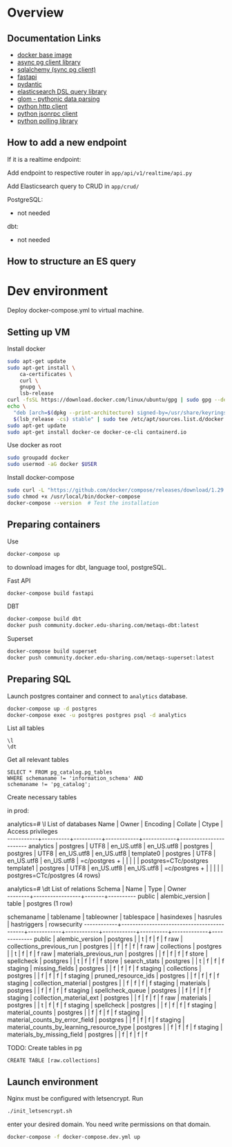 # Overview

## Documentation Links

- [docker base image](https://github.com/tiangolo/uvicorn-gunicorn-fastapi-docker)
- [async pg client library](https://magicstack.github.io/asyncpg/current/index.html)
- [sqlalchemy (sync pg client)](https://docs.sqlalchemy.org/en/14/tutorial/index.html)
- [fastapi](https://fastapi.tiangolo.com/tutorial/)
- [pydantic](https://pydantic-docs.helpmanual.io/)
- [elasticsearch DSL query library](https://elasticsearch-dsl.readthedocs.io/en/latest/index.html)
- [glom - pythonic data parsing](https://glom.readthedocs.io/en/latest/index.html)
- [python http client](https://www.python-httpx.org/quickstart/)
- [python jsonrpc client](https://www.jsonrpcclient.com/en/stable/index.html)
- [python polling library](https://polling2.readthedocs.io/en/latest/index.html)


## How to add a new endpoint

If it is a realtime endpoint:

Add endpoint to respective router in `app/api/v1/realtime/api.py`

Add Elasticsearch query to CRUD in `app/crud/`

PostgreSQL:
- not needed

dbt:
- not needed

## How to structure an ES query

# Dev environment

Deploy docker-compose.yml to virtual machine.

## Setting up VM

Install docker

```bash
sudo apt-get update
sudo apt-get install \
    ca-certificates \
    curl \
    gnupg \
    lsb-release
curl -fsSL https://download.docker.com/linux/ubuntu/gpg | sudo gpg --dearmor -o /usr/share/keyrings/docker-archive-keyring.gpg
echo \
  "deb [arch=$(dpkg --print-architecture) signed-by=/usr/share/keyrings/docker-archive-keyring.gpg] https://download.docker.com/linux/ubuntu \
  $(lsb_release -cs) stable" | sudo tee /etc/apt/sources.list.d/docker.list > /dev/null
sudo apt-get update
sudo apt-get install docker-ce docker-ce-cli containerd.io
```

Use docker as root

```bash
sudo groupadd docker
sudo usermod -aG docker $USER
```

Install docker-compose

```bash
sudo curl -L "https://github.com/docker/compose/releases/download/1.29.2/docker-compose-$(uname -s)-$(uname -m)" -o /usr/local/bin/docker-compose
sudo chmod +x /usr/local/bin/docker-compose
docker-compose --version  # Test the installation
```

## Preparing containers

Use 
```bash
docker-compose up
```

to download images for dbt, language tool, postgreSQL.

Fast API

```bash
docker-compose build fastapi
```

DBT

```bash
docker-compose build dbt
docker push community.docker.edu-sharing.com/metaqs-dbt:latest
```

Superset
```bash
docker-compose build superset
docker push community.docker.edu-sharing.com/metaqs-superset:latest
```

## Preparing SQL

Launch postgres container and connect to `analytics` database.

```bash
docker-compose up -d postgres
docker-compose exec -u postgres postgres psql -d analytics
```

List all tables

```postgresql
\l
\dt
```

Get all relevant tables
```postgresql
SELECT * FROM pg_catalog.pg_tables
WHERE schemaname != 'information_schema' AND
schemaname != 'pg_catalog';
```

Create necessary tables



in prod:

analytics=# \l
                                 List of databases
   Name    |  Owner   | Encoding |  Collate   |   Ctype    |   Access privileges   
-----------+----------+----------+------------+------------+-----------------------
 analytics | postgres | UTF8     | en_US.utf8 | en_US.utf8 | 
 postgres  | postgres | UTF8     | en_US.utf8 | en_US.utf8 | 
 template0 | postgres | UTF8     | en_US.utf8 | en_US.utf8 | =c/postgres          +
           |          |          |            |            | postgres=CTc/postgres
 template1 | postgres | UTF8     | en_US.utf8 | en_US.utf8 | =c/postgres          +
           |          |          |            |            | postgres=CTc/postgres
(4 rows)

analytics=# \dt
              List of relations
 Schema |      Name       | Type  |  Owner   
--------+-----------------+-------+----------
 public | alembic_version | table | postgres
(1 row)


 schemaname |                 tablename                 | tableowner | tablespace | hasindexes | hasrules | hastriggers | rowsecurity 
------------+-------------------------------------------+------------+------------+------------+----------+-------------+-------------
 public     | alembic_version                           | postgres   |            | t          | f        | f           | f
 raw        | collections_previous_run                  | postgres   |            | f          | f        | f           | f
 raw        | collections                               | postgres   |            | t          | f        | f           | f
 raw        | materials_previous_run                    | postgres   |            | f          | f        | f           | f
 store      | spellcheck                                | postgres   |            | t          | f        | f           | f
 store      | search_stats                              | postgres   |            | t          | f        | f           | f
 staging    | missing_fields                            | postgres   |            | f          | f        | f           | f
 staging    | collections                               | postgres   |            | f          | f        | f           | f
 staging    | pruned_resource_ids                       | postgres   |            | f          | f        | f           | f
 staging    | collection_material                       | postgres   |            | f          | f        | f           | f
 staging    | materials                                 | postgres   |            | f          | f        | f           | f
 staging    | spellcheck_queue                          | postgres   |            | f          | f        | f           | f
 staging    | collection_material_ext                   | postgres   |            | f          | f        | f           | f
 raw        | materials                                 | postgres   |            | t          | f        | f           | f
 staging    | spellcheck                                | postgres   |            | f          | f        | f           | f
 staging    | material_counts                           | postgres   |            | f          | f        | f           | f
 staging    | material_counts_by_error_field            | postgres   |            | f          | f        | f           | f
 staging    | material_counts_by_learning_resource_type | postgres   |            | f          | f        | f           | f
 staging    | materials_by_missing_field                | postgres   |            | f          | f        | f           | f

TODO: Create tables in pg
```postgresql
CREATE TABLE [raw.collections]
```

## Launch environment

Nginx must be configured with letsencrypt. Run

```bash
./init_letsencrypt.sh   
```

enter your desired domain. You need write permissions on that domain.

```bash
docker-compose -f docker-compose.dev.yml up
```
